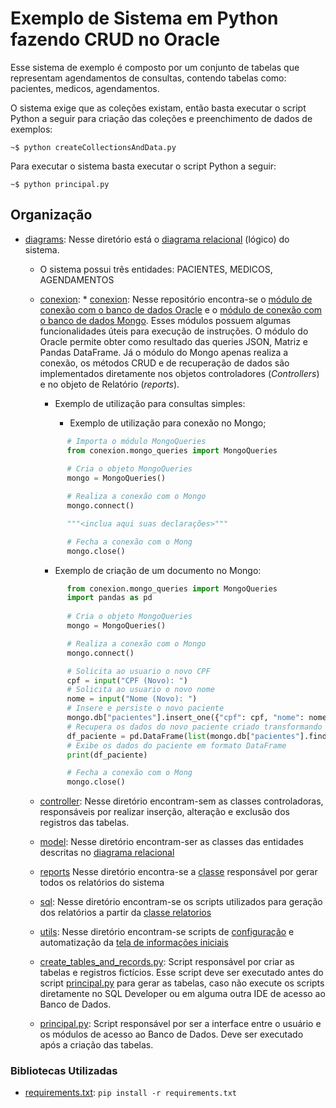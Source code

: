 # Exemplo de Sistema em Python fazendo CRUD no Oracle

Esse sistema de exemplo é composto por um conjunto de tabelas que representam agendamentos de consultas, contendo tabelas como: pacientes, medicos, agendamentos.

O sistema exige que as coleções existam, então basta executar o script Python a seguir para criação das coleções e preenchimento de dados de exemplos:
```shell
~$ python createCollectionsAndData.py
```

Para executar o sistema basta executar o script Python a seguir:
```shell
~$ python principal.py
```


## Organização
- [diagrams](diagrams): Nesse diretório está o [diagrama relacional](diagrams/SistemaConsulta.pdf) (lógico) do sistema.
    * O sistema possui três entidades: PACIENTES, MEDICOS, AGENDAMENTOS
    * [conexion](src/conexion): * [conexion](src/conexion): Nesse repositório encontra-se o [módulo de conexão com o banco de dados Oracle](src/conexion/oracle_queries.py) e o [módulo de conexão com o banco de dados Mongo](src/conexion/mongo_queries.py). Esses módulos possuem algumas funcionalidades úteis para execução de instruções. O módulo do Oracle permite obter como resultado das queries JSON, Matriz e Pandas DataFrame. Já o módulo do Mongo apenas realiza a conexão, os métodos CRUD e de recuperação de dados são implementados diretamente nos objetos controladores (_Controllers_) e no objeto de Relatório (_reports_).

      - Exemplo de utilização para consultas simples:

        - Exemplo de utilização para conexão no Mongo;
      ```python
            # Importa o módulo MongoQueries
            from conexion.mongo_queries import MongoQueries
            
            # Cria o objeto MongoQueries
            mongo = MongoQueries()

            # Realiza a conexão com o Mongo
            mongo.connect()

            """<inclua aqui suas declarações>"""

            # Fecha a conexão com o Mong
            mongo.close()
      ```
      - Exemplo de criação de um documento no Mongo:
      ```python
            from conexion.mongo_queries import MongoQueries
            import pandas as pd
            
            # Cria o objeto MongoQueries
            mongo = MongoQueries()

            # Realiza a conexão com o Mongo
            mongo.connect()

            # Solicita ao usuario o novo CPF
            cpf = input("CPF (Novo): ")
            # Solicita ao usuario o novo nome
            nome = input("Nome (Novo): ")
            # Insere e persiste o novo paciente
            mongo.db["pacientes"].insert_one({"cpf": cpf, "nome": nome})
            # Recupera os dados do novo paciente criado transformando em um DataFrame
            df_paciente = pd.DataFrame(list(mongo.db["pacientes"].find({"cpf":f"{cpf}"}, {"cpf": 1, "nome": 1, "_id": 0})))
            # Exibe os dados do paciente em formato DataFrame
            print(df_paciente)

            # Fecha a conexão com o Mong
            mongo.close()


    * [controller](src/controller/): Nesse diretório encontram-sem as classes controladoras, responsáveis por realizar inserção, alteração e exclusão dos registros das tabelas.
    * [model](src/model/): Nesse diretório encontram-ser as classes das entidades descritas no [diagrama relacional](diagrams/DIAGRAMA_RELACIONAL_AGENDAMENTOS.pdf)
    * [reports](src/reports/) Nesse diretório encontra-se a [classe](src/reports/relatorios.py) responsável por gerar todos os relatórios do sistema
    * [sql](src/sql/): Nesse diretório encontram-se os scripts utilizados para geração dos relatórios a partir da [classe relatorios](src/reports/relatorios.py)
    * [utils](src/utils/): Nesse diretório encontram-se scripts de [configuração](src/utils/config.py) e automatização da [tela de informações iniciais](src/utils/splash_screen.py)
    * [create_tables_and_records.py](src/create_tables_and_records.py): Script responsável por criar as tabelas e registros fictícios. Esse script deve ser executado antes do script [principal.py](src/principal.py) para gerar as tabelas, caso não execute os scripts diretamente no SQL Developer ou em alguma outra IDE de acesso ao Banco de Dados.
    * [principal.py](src/principal.py): Script responsável por ser a interface entre o usuário e os módulos de acesso ao Banco de Dados. Deve ser executado após a criação das tabelas.

### Bibliotecas Utilizadas
- [requirements.txt](src/requirements.txt): `pip install -r requirements.txt`
